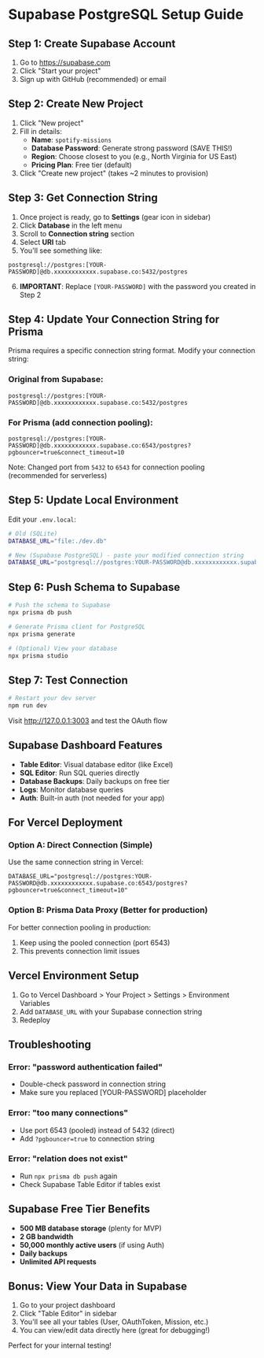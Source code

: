 # Supabase PostgreSQL Setup Guide

## Step 1: Create Supabase Account
1. Go to https://supabase.com
2. Click "Start your project"
3. Sign up with GitHub (recommended) or email

## Step 2: Create New Project
1. Click "New project"
2. Fill in details:
   - **Name**: `spotify-missions`
   - **Database Password**: Generate strong password (SAVE THIS!)
   - **Region**: Choose closest to you (e.g., North Virginia for US East)
   - **Pricing Plan**: Free tier (default)
3. Click "Create new project" (takes ~2 minutes to provision)

## Step 3: Get Connection String
1. Once project is ready, go to **Settings** (gear icon in sidebar)
2. Click **Database** in the left menu
3. Scroll to **Connection string** section
4. Select **URI** tab
5. You'll see something like:
```
postgresql://postgres:[YOUR-PASSWORD]@db.xxxxxxxxxxxx.supabase.co:5432/postgres
```

6. **IMPORTANT**: Replace `[YOUR-PASSWORD]` with the password you created in Step 2

## Step 4: Update Your Connection String for Prisma
Prisma requires a specific connection string format. Modify your connection string:

### Original from Supabase:
```
postgresql://postgres:[YOUR-PASSWORD]@db.xxxxxxxxxxxx.supabase.co:5432/postgres
```

### For Prisma (add connection pooling):
```
postgresql://postgres:[YOUR-PASSWORD]@db.xxxxxxxxxxxx.supabase.co:6543/postgres?pgbouncer=true&connect_timeout=10
```

Note: Changed port from `5432` to `6543` for connection pooling (recommended for serverless)

## Step 5: Update Local Environment
Edit your `.env.local`:

```bash
# Old (SQLite)
DATABASE_URL="file:./dev.db"

# New (Supabase PostgreSQL) - paste your modified connection string
DATABASE_URL="postgresql://postgres:YOUR-PASSWORD@db.xxxxxxxxxxxx.supabase.co:6543/postgres?pgbouncer=true&connect_timeout=10"
```

## Step 6: Push Schema to Supabase
```bash
# Push the schema to Supabase
npx prisma db push

# Generate Prisma client for PostgreSQL
npx prisma generate

# (Optional) View your database
npx prisma studio
```

## Step 7: Test Connection
```bash
# Restart your dev server
npm run dev
```

Visit http://127.0.0.1:3003 and test the OAuth flow

## Supabase Dashboard Features
- **Table Editor**: Visual database editor (like Excel)
- **SQL Editor**: Run SQL queries directly
- **Database Backups**: Daily backups on free tier
- **Logs**: Monitor database queries
- **Auth**: Built-in auth (not needed for your app)

## For Vercel Deployment

### Option A: Direct Connection (Simple)
Use the same connection string in Vercel:
```
DATABASE_URL="postgresql://postgres:YOUR-PASSWORD@db.xxxxxxxxxxxx.supabase.co:6543/postgres?pgbouncer=true&connect_timeout=10"
```

### Option B: Prisma Data Proxy (Better for production)
For better connection pooling in production:
1. Keep using the pooled connection (port 6543)
2. This prevents connection limit issues

## Vercel Environment Setup
1. Go to Vercel Dashboard > Your Project > Settings > Environment Variables
2. Add `DATABASE_URL` with your Supabase connection string
3. Redeploy

## Troubleshooting

### Error: "password authentication failed"
- Double-check password in connection string
- Make sure you replaced [YOUR-PASSWORD] placeholder

### Error: "too many connections"
- Use port 6543 (pooled) instead of 5432 (direct)
- Add `?pgbouncer=true` to connection string

### Error: "relation does not exist"
- Run `npx prisma db push` again
- Check Supabase Table Editor if tables exist

## Supabase Free Tier Benefits
- **500 MB database storage** (plenty for MVP)
- **2 GB bandwidth**
- **50,000 monthly active users** (if using Auth)
- **Daily backups**
- **Unlimited API requests**

## Bonus: View Your Data in Supabase
1. Go to your project dashboard
2. Click "Table Editor" in sidebar
3. You'll see all your tables (User, OAuthToken, Mission, etc.)
4. You can view/edit data directly here (great for debugging!)

Perfect for your internal testing!